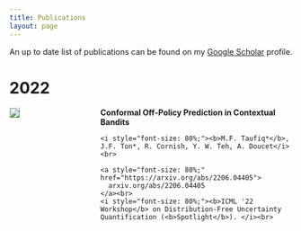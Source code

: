 ```yaml
---
title: Publications
layout: page
---
```


An up to date list of publications can be found on my [Google Scholar](https://scholar.google.com/citations?hl=en&user=oDL6ahoAAAAJ) profile.


# 2022

<div style="display:flex;">

  <div style="flex:1; padding-right:5%">
    <img src="{{ site.url }}/img/paper-icons/COPP7.png" style="align:left; border: 1px solid #d3d3d3; border-style: outset;">
  </div>

  <div style="flex:2.5;">
    <b style="font-size: 100%;">Conformal Off-Policy Prediction in Contextual Bandits</b><br>

    <i style="font-size: 80%;"><b>M.F. Taufiq*</b>, J.F. Ton*, R. Cornish, Y. W. Teh, A. Doucet</i><br>

    <a style="font-size: 80%;" href="https://arxiv.org/abs/2206.04405">
      arxiv.org/abs/2206.04405
    </a><br>
    <i style="font-size: 80%;"><b>ICML '22 Workshop</b> on Distribution-Free Uncertainty Quantification (<b>Spotlight</b>). </i><br>
  </div>
</div>

&nbsp;